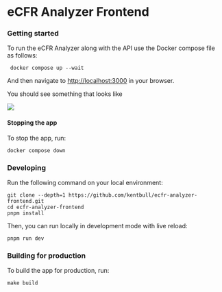 # eCFR Analyzer Frontend

### Getting started

To run the eCFR Analyzer along with the API use the Docker compose file as follows:

```shell
 docker compose up --wait
 ```

And then navigate to [http://localhost:3000](http://localhost:3000) in your browser.

You should see something that looks like

![](https://i.ibb.co/YB9MP8Jj/ecfr-frontend-pic.png)

#### Stopping the app

To stop the app, run:

```shell
docker compose down
```


### Developing
Run the following command on your local environment:

```shell
git clone --depth=1 https://github.com/kentbull/ecfr-analyzer-frontend.git
cd ecfr-analyzer-frontend
pnpm install
```

Then, you can run locally in development mode with live reload:

```shell
pnpm run dev
```

### Building for production

To build the app for production, run:

```shell
make build
```
